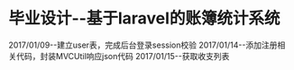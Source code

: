 # 毕业设计--基于laravel的账簿统计系统

2017/01/09--建立user表，完成后台登录session校验
2017/01/14--添加注册相关代码，封装MVCUtil响应json代码
2017/01/15--获取收支列表